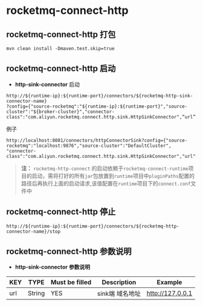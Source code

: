 # rocketmq-connect-http

## rocketmq-connect-http 打包
```
mvn clean install -Dmaven.test.skip=true
```

## rocketmq-connect-http 启动

* **http-sink-connector** 启动

```
http://${runtime-ip}:${runtime-port}/connectors/${rocketmq-http-sink-connector-name}
?config={"source-rocketmq":"${runtime-ip}:${runtime-port}","source-cluster":"${broker-cluster}","connector-class":"com.aliyun.rocketmq.connect.http.sink.HttpSinkConnector",“url”:"${url}"}
```

例子 
```
http://localhost:8081/connectors/httpConnectorSink?config={"source-rocketmq":"localhost:9876","source-cluster":"DefaultCluster",
"connector-class":"com.aliyun.rocketmq.connect.http.sink.HttpSinkConnector","url":"192.168.1.2"}
```

>**注：** `rocketmq-http-connect` 的启动依赖于`rocketmq-connect-runtime`项目的启动，需将打好的所有`jar`包放置到`runtime`项目中`pluginPaths`配置的路径后再执行上面的启动请求,该值配置在`runtime`项目下的`connect.conf`文件中

## rocketmq-connect-http 停止

```
http://${runtime-ip}:${runtime-port}/connectors/${rocketmq-http-connector-name}/stop
```

## rocketmq-connect-http 参数说明
* **http-sink-connector 参数说明**

| KEY |  TYPE   | Must be filled | Description | Example          
|-----|---------|----------------|-------------|------------------|
| url | String  | YES            | sink端 域名地址  | http://127.0.0.1 |

